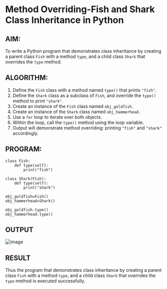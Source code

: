 # Method Overriding-Fish and Shark Class Inheritance in Python

## AIM:
To write a Python program that demonstrates class inheritance by creating a parent class `Fish` with a method `type`, and a child class `Shark` that overrides the `type` method.

## ALGORITHM:

1. Define the `Fish` class with a method named `type()` that prints `"fish"`.
2. Define the `Shark` class as a subclass of `Fish`, and override the `type()` method to print `"shark"`.
3. Create an instance of the `Fish` class named `obj_goldfish`.
4. Create an instance of the `Shark` class named `obj_hammerhead`.
5. Use a `for` loop to iterate over both objects.
6. Within the loop, call the `type()` method using the loop variable.
7. Output will demonstrate method overriding: printing `"fish"` and `"shark"` accordingly.

## PROGRAM:

```
class Fish:
    def type(self):
        print("fish")

class Shark(Fish):
	def type(self):
	    print("shark")

obj_goldfish=Fish()
obj_hammerhead=Shark()

obj_goldfish.type()
obj_hammerhead.type()
```

## OUTPUT

![image](https://github.com/user-attachments/assets/a88a68b0-0901-4a3b-bae2-085b55c92242)

## RESULT

Thus the program  that demonstrates class inheritance by creating a parent class `Fish` with a method `type`, and a child class `Shark` that overrides the `type` method is executed successfully.
